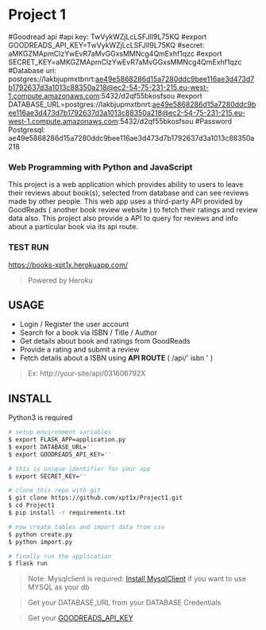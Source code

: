 # Project 1
#Goodread api
#api key: TwVykWZjLcLSFJlI9L75KQ
#export GOODREADS_API_KEY=TwVykWZjLcLSFJlI9L75KQ
#secret: aMKGZMApmClzYwEvR7aMvGGxsMMNcg4QmExhf1qzc
#export SECRET_KEY=aMKGZMApmClzYwEvR7aMvGGxsMMNcg4QmExhf1qzc
#Database uri: postgres://lakbjupmxtbnrt:ae49e5868286d15a7280ddc9bee116ae3d473d7b1792637d3a1013c88350a218@ec2-54-75-231-215.eu-west-1.compute.amazonaws.com:5432/d2qf55bkosfsou
#export DATABASE_URL=postgres://lakbjupmxtbnrt:ae49e5868286d15a7280ddc9bee116ae3d473d7b1792637d3a1013c88350a218@ec2-54-75-231-215.eu-west-1.compute.amazonaws.com:5432/d2qf55bkosfsou
#Password Postgresql: ae49e5868286d15a7280ddc9bee116ae3d473d7b1792637d3a1013c88350a218
### Web Programming with Python and JavaScript

This project is a web application which provides ability to users to leave their reviews about book(s), selected from database and can see reviews made by other people. This web app uses a third-party API provided by GoodReads ( another book review website ) to fetch their ratings and review data also. This project also provide a API to query for reviews and info about a particular book via its api route.

### TEST RUN

https://books-xpt1x.herokuapp.com/ 
> Powered by Heroku

## USAGE

- Login / Register the user account
- Search for a book via ISBN / Title / Author
- Get details about book and ratings from GoodReads
- Provide a rating and submit a review
- Fetch details about a ISBN using **API ROUTE** ( /api/' isbn ' ) 
> Ex: http://your-site/api/031606792X

## INSTALL 

Python3 is required

```bash
# setup environment variables
$ export FLASK_APP=application.py
$ export DATABASE_URL=''
$ export GOODREADS_API_KEY=''

# this is unique identifier for your app
$ export SECRET_KEY=''

# clone this repo with git
$ git clone https://github.com/xpt1x/Project1.git
$ cd Project1
$ pip install -r requirements.txt

# now create tables and import data from csv
$ python create.py
$ python import.py

# finally run the application
$ flask run
```

> Note: Mysqlclient is required: [Install MysqlClient](https://github.com/PyMySQL/mysqlclient-python) if you want to use MYSQL as your db

> Get your DATABASE_URL from your DATABASE Credentials 

> Get your [GOODREADS_API_KEY](https://www.goodreads.com/api)

